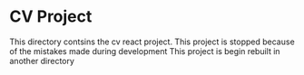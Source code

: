 # CV Project
This directory contsins the cv react project.
This project is stopped because of the mistakes made during development
This project is begin rebuilt in another directory
